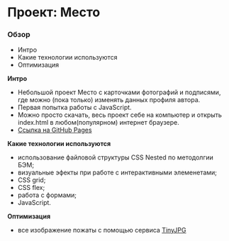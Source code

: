 # Проект: Место

### Обзор
* Интро
* Какие технологии используются
* Оптимизация


**Интро**

* Небольшой проект Место с карточками фотографий и подписями, где можно (пока только) изменять данных профиля автора.
* Первая попытка работы с JavaScript.
* Можно просто скачать, весь проект себе на компьютер и открыть index.html в любом(популярном) интернет браузере.
* [Ссылка на GitHub Pages](https://chepash.github.io/mesto/)


**Какие технологии используются**

* использование файловой структуры CSS Nested по методолгии БЭМ;
* визуальные эфекты при работе с интерактивными элеменетами;
* CSS grid;
* CSS flex;
* работа с формами;
* JavaScript.


**Оптимизация**

* все изображение пожаты с помощью сервиса [TinyJPG](https://tinyjpg.com/)
